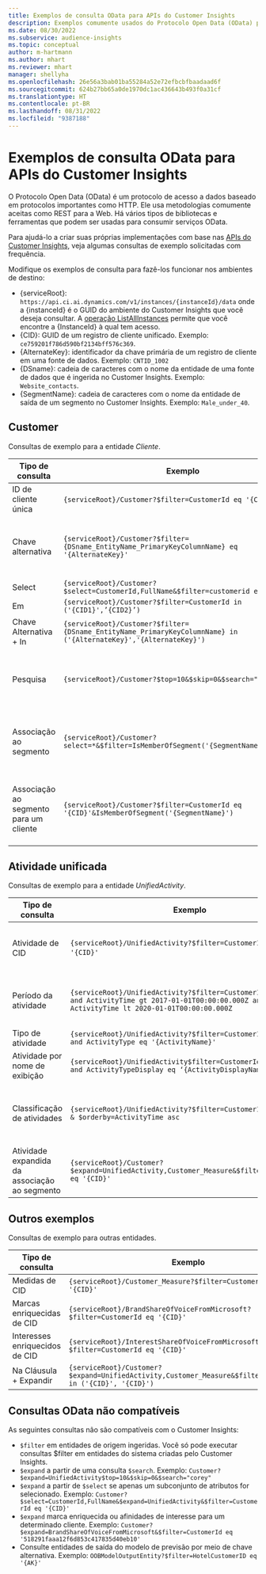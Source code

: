 ```yaml
---
title: Exemplos de consulta OData para APIs do Customer Insights
description: Exemplos comumente usados do Protocolo Open Data (OData) para consultar as APIs do Customer Insights a fim de revisar dados.
ms.date: 08/30/2022
ms.subservice: audience-insights
ms.topic: conceptual
author: m-hartmann
ms.author: mhart
ms.reviewer: mhart
manager: shellyha
ms.openlocfilehash: 26e56a3bab01ba55284a52e72efbcbfbaadaad6f
ms.sourcegitcommit: 624b27bb65a0de1970dc1ac436643b493f0a31cf
ms.translationtype: HT
ms.contentlocale: pt-BR
ms.lasthandoff: 08/31/2022
ms.locfileid: "9387188"
---
```

# <a name="odata-query-examples-for-customer-insights-apis"></a>Exemplos de consulta OData para APIs do Customer Insights

O Protocolo Open Data (OData) é um protocolo de acesso a dados baseado em protocolos importantes como HTTP. Ele usa metodologias comumente aceitas como REST para a Web. Há vários tipos de bibliotecas e ferramentas que podem ser usadas para consumir serviços OData.

Para ajudá-lo a criar suas próprias implementações com base nas [APIs do Customer Insights](apis.md), veja algumas consultas de exemplo solicitadas com frequência.

Modifique os exemplos de consulta para fazê-los funcionar nos ambientes de destino:

- {serviceRoot}: `https://api.ci.ai.dynamics.com/v1/instances/{instanceId}/data` onde a {instanceId} é o GUID do ambiente do Customer Insights que você deseja consultar. A [operação ListAllInstances](https://developer.ci.ai.dynamics.com/api-details#api=CustomerInsights&operation=Get-all-instances) permite que você encontre a {InstanceId} à qual tem acesso.
- {CID}: GUID de um registro de cliente unificado. Exemplo: `ce759201f786d590bf2134bff576c369`.
- {AlternateKey}: identificador da chave primária de um registro de cliente em uma fonte de dados. Exemplo: `CNTID_1002`
- {DSname}: cadeia de caracteres com o nome da entidade de uma fonte de dados que é ingerida no Customer Insights. Exemplo: `Website_contacts`.
- {SegmentName}: cadeia de caracteres com o nome da entidade de saída de um segmento no Customer Insights. Exemplo: `Male_under_40`.

## <a name="customer"></a>Customer

Consultas de exemplo para a entidade *Cliente*.

|Tipo de consulta |Exemplo  | Nota  |
|---------|---------|---------|
|ID de cliente única     | `{serviceRoot}/Customer?$filter=CustomerId eq '{CID}'`          |  |
|Chave alternativa    | `{serviceRoot}/Customer?$filter={DSname_EntityName_PrimaryKeyColumnName} eq '{AlternateKey}'`         |  As chaves alternativas persistem na entidade de cliente unificado       |
|Select   | `{serviceRoot}/Customer?$select=CustomerId,FullName&$filter=customerid eq '1'`        |         |
|Em    | `{serviceRoot}/Customer?$filter=CustomerId in ('{CID1}',’{CID2}’)`        |         |
|Chave Alternativa + In   | `{serviceRoot}/Customer?$filter={DSname_EntityName_PrimaryKeyColumnName} in ('{AlternateKey}','{AlternateKey}')`         |         |
|Pesquisa  | `{serviceRoot}/Customer?$top=10&$skip=0&$search="string"`        |   Retorna os 10 principais resultados de uma cadeia de caracteres de pesquisa      |
|Associação ao segmento  | `{serviceRoot}/Customer?select=*&$filter=IsMemberOfSegment('{SegmentName}')&$top=10`     | Retorna um número predefinido de linhas da entidade de segmentação.      |
|Associação ao segmento para um cliente | `{serviceRoot}/Customer?$filter=CustomerId eq '{CID}'&IsMemberOfSegment('{SegmentName}')`     | Retorna o perfil do cliente se ele for um membro do determinado segmento     |

## <a name="unified-activity"></a>Atividade unificada

Consultas de exemplo para a entidade *UnifiedActivity*.

|Tipo de consulta |Exemplo  | Nota  |
|---------|---------|---------|
|Atividade de CID     | `{serviceRoot}/UnifiedActivity?$filter=CustomerId eq '{CID}'`          | Lista as atividades de um perfil de cliente específico |
|Período da atividade    | `{serviceRoot}/UnifiedActivity?$filter=CustomerId eq '{CID}' and ActivityTime gt 2017-01-01T00:00:00.000Z and ActivityTime lt 2020-01-01T00:00:00.000Z`     |  Atividades de um perfil de cliente em um período       |
|Tipo de atividade    |   `{serviceRoot}/UnifiedActivity?$filter=CustomerId eq '{CID}' and ActivityType eq '{ActivityName}'`        |         |
|Atividade por nome de exibição     | `{serviceRoot}/UnifiedActivity$filter=CustomerId eq ‘{CID}’ and ActivityTypeDisplay eq ‘{ActivityDisplayName}’`        | |
|Classificação de atividades    | `{serviceRoot}/UnifiedActivity?$filter=CustomerId eq ‘{CID}’ & $orderby=ActivityTime asc`     |  Classificar atividades em ordem crescente ou decrescente       |
|Atividade expandida da associação ao segmento  |   `{serviceRoot}/Customer?$expand=UnifiedActivity,Customer_Measure&$filter=CustomerId eq '{CID}'`     |         |

## <a name="other-examples"></a>Outros exemplos

Consultas de exemplo para outras entidades.

|Tipo de consulta |Exemplo  | Nota  |
|---------|---------|---------|
|Medidas de CID    | `{serviceRoot}/Customer_Measure?$filter=CustomerId eq '{CID}'`          |  |
|Marcas enriquecidas de CID    | `{serviceRoot}/BrandShareOfVoiceFromMicrosoft?$filter=CustomerId eq '{CID}'`  |       |
|Interesses enriquecidos de CID    |   `{serviceRoot}/InterestShareOfVoiceFromMicrosoft?$filter=CustomerId eq '{CID}'`       |         |
|Na Cláusula + Expandir     | `{serviceRoot}/Customer?$expand=UnifiedActivity,Customer_Measure&$filter=CustomerId in ('{CID}', '{CID}')`         | |

## <a name="not-supported-odata-queries"></a>Consultas OData não compatíveis

As seguintes consultas não são compatíveis com o Customer Insights:

- `$filter` em entidades de origem ingeridas. Você só pode executar consultas $filter em entidades do sistema criadas pelo Customer Insights.
- `$expand` a partir de uma consulta `$search`. Exemplo: `Customer?$expand=UnifiedActivity$top=10&$skip=0&$search="corey"`
- `$expand` a partir de `$select` se apenas um subconjunto de atributos for selecionado. Exemplo: `Customer?$select=CustomerId,FullName&$expand=UnifiedActivity&$filter=CustomerId eq '{CID}'`
- `$expand` marca enriquecida ou afinidades de interesse para um determinado cliente. Exemplo: `Customer?$expand=BrandShareOfVoiceFromMicrosoft&$filter=CustomerId eq '518291faaa12f6d853c417835d40eb10'`
- Consulte entidades de saída do modelo de previsão por meio de chave alternativa. Exemplo: `OOBModelOutputEntity?$filter=HotelCustomerID eq '{AK}'`
